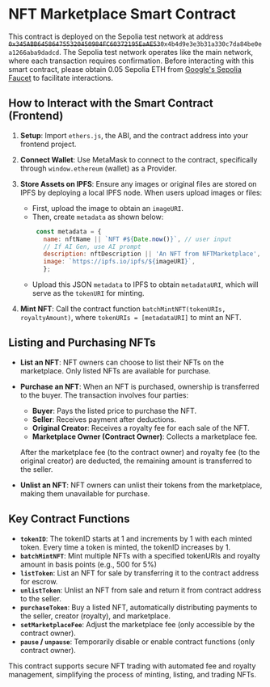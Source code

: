# NFT Marketplace Smart Contract

This contract is deployed on the Sepolia test network at address ~~`0x345ABB645864755320450984FC60372195EaAE53`~~`0x4b4d9e3e3b31a330c7da84be0ea1266aba9dadcd`. The Sepolia test network operates like the main network, where each transaction requires confirmation. Before interacting with this smart contract, please obtain 0.05 Sepolia ETH from [Google's Sepolia Faucet](https://cloud.google.com/application/web3/faucet/ethereum/sepolia) to facilitate interactions.

## How to Interact with the Smart Contract (Frontend)

1. **Setup**: Import `ethers.js`, the ABI, and the contract address into your frontend project.
2. **Connect Wallet**: Use MetaMask to connect to the contract, specifically through `window.ethereum` (wallet) as a Provider.
3. **Store Assets on IPFS**: Ensure any images or original files are stored on IPFS by deploying a local IPFS node. When users upload images or files:
   - First, upload the image to obtain an `imageURI`.
   - Then, create `metadata` as shown below:
     ```javascript
      const metadata = {
        name: nftName || `NFT #${Date.now()}`, // user input
        // If AI Gen, use AI prompt
        description: nftDescription || 'An NFT from NFTMarketplace', 
        image: `https://ipfs.io/ipfs/${imageURI}`,
        };
     ```
   - Upload this JSON `metadata` to IPFS to obtain `metadataURI`, which will serve as the `tokenURI` for minting.

4. **Mint NFT**: Call the contract function `batchMintNFT(tokenURIs, royaltyAmount)`, where `tokenURIs = [metadataURI]` to mint an NFT.

## Listing and Purchasing NFTs

- **List an NFT**: NFT owners can choose to list their NFTs on the marketplace. Only listed NFTs are available for purchase.
- **Purchase an NFT**: When an NFT is purchased, ownership is transferred to the buyer. The transaction involves four parties:
  - **Buyer**: Pays the listed price to purchase the NFT.
  - **Seller**: Receives payment after deductions.
  - **Original Creator**: Receives a royalty fee for each sale of the NFT.
  - **Marketplace Owner (Contract Owner)**: Collects a marketplace fee.

   After the marketplace fee (to the contract owner) and royalty fee (to the original creator) are deducted, the remaining amount is transferred to the seller.

- **Unlist an NFT**: NFT owners can unlist their tokens from the marketplace, making them unavailable for purchase.

## Key Contract Functions

- **`tokenID`**: The tokenID starts at 1 and increments by 1 with each minted token. Every time a token is minted, the tokenID increases by 1.
- **`batchMintNFT`**: Mint multiple NFTs with a specified tokenURIs and royalty amount in basis points (e.g., 500 for 5%)
- **`listToken`**: List an NFT for sale by transferring it to the contract address for escrow.
- **`unlistToken`**: Unlist an NFT from sale and return it from contract address to the seller.
- **`purchaseToken`**: Buy a listed NFT, automatically distributing payments to the seller, creator (royalty), and marketplace.
- **`setMarketplaceFee`**: Adjust the marketplace fee (only accessible by the contract owner).
- **`pause` / `unpause`**: Temporarily disable or enable contract functions (only contract owner).

This contract supports secure NFT trading with automated fee and royalty management, simplifying the process of minting, listing, and trading NFTs.
